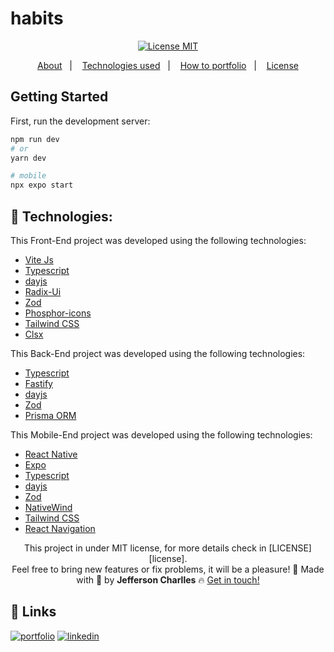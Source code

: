 # habits

<div align="center">
  <a href="https://opensource.org/licenses/MIT"><img alt="License MIT" src="https://img.shields.io/badge/license-MIT-brightgreen"></a>
</div>

<p align="center">
  <a href="#interrobang-what-is-inter">About</a>&nbsp;&nbsp;&nbsp;|&nbsp;&nbsp;&nbsp;
  <a href="#technologies">Technologies used</a>&nbsp;&nbsp;&nbsp;|&nbsp;&nbsp;&nbsp;
  <a href="#construction_worker-how-to-use-developing">How to portfolio</a>&nbsp;&nbsp;&nbsp;|&nbsp;&nbsp;&nbsp;
  <a href="#key-license">License</a>
</p>

<!-- <h1 align='center'>
  <img src='./screen/chrome_b4BLWvvnY9.gif' width="480">
  <img src='./screen/mXhIcTA3Qz.jpg'  height="720">
</h1> -->

## Getting Started

First, run the development server:

```bash
npm run dev
# or
yarn dev

# mobile
npx expo start
```

<!-- ## PREVIEW
<a href="">Habits</a> -->
## 🚀 Technologies:

This Front-End project was developed using the following technologies:

-   [Vite Js][vitejs]
-   [Typescript][typescript]
-   [dayjs][dayjs]
-   [Radix-Ui][radix-ui]
-   [Zod][zod]
-   [Phosphor-icons][phosphoricons]
-   [Tailwind CSS][tailwindcss]
-   [Clsx][clsx]


This Back-End project was developed using the following technologies:


-   [Typescript][typescript]
-   [Fastify][fastify]
-   [dayjs][dayjs]
-   [Zod][zod]
-   [Prisma ORM][prisma]



This Mobile-End project was developed using the following technologies:

-   [React Native][reactnative]
-   [Expo][expo]
-   [Typescript][typescript]
-   [dayjs][dayjs]
-   [Zod][zod]
-   [NativeWind][nativewind]
-   [Tailwind CSS][tailwindcss]
-   [React Navigation][reactnavigation]






<div align='center'>
This project in under MIT license, for more details check in [LICENSE][license]. <br>
Feel free to bring new features or fix problems, it will be a pleasure! 💜
  Made with 💚  by <strong>Jefferson Charlles</strong> 🔥
  <a href='https://www.linkedin.com/in/jeffersoncharlles/'>Get in touch!</a>
</div>

[typescript]: https://www.typescriptlang.org/
[fastify]: https://www.fastify.io/
[tailwindcss]: https://tailwindcss.com/
[clsx]: https://github.com/lukeed/clsx#readme
[nativewind]: https://www.nativewind.dev/
[prisma]: https://www.prisma.io/
[nextjs]: https://nextjs.org/
[dayjs]: https://day.js.org/
[expo]: https://expo.dev/
[zod]: https://zod.dev/
[radix-ui]: https://www.radix-ui.com/
[reactnative]: https://reactnative.dev/
[reactnavigation]: https://reactnavigation.org/
[osanimation]: https://michalsnik.github.io/aos/
[swiperjs]: https://swiperjs.com/react
[next-auth]: https://next-auth.js.org/
[vitejs]: https://vitejs.dev/
[styled]: https://styled-components.com/
[phosphoricons]: https://phosphoricons.com/
[react-hook-form]: https://react-hook-form.com/
[sass]: https://sass-lang.com/
[axios]: https://axios-http.com/docs/intro
[prismic]: https://prismic.io/
[stripe]: https://stripe.com/br
[react-icons]: https://react-icons.github.io/react-icons/
[git]: https://git-scm.com
[fauna]: https://fauna.com/
[yarn]: https://yarnpkg.com/
[license]: ./LICENSE
[linkedin]: https://www.linkedin.com/in/jeffersoncharlles/

## 🔗 Links
[![portfolio](https://img.shields.io/badge/my_portfolio-000?style=for-the-badge&logo=ko-fi&logoColor=white)](https://jefferdeveloper.com/)
[![linkedin](https://img.shields.io/badge/linkedin-0A66C2?style=for-the-badge&logo=linkedin&logoColor=white)](https://www.linkedin.com/jeffersoncharlles)
